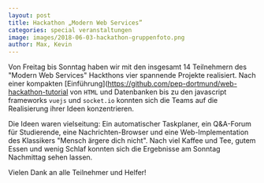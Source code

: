 ```yaml
---
layout: post
title: Hackathon „Modern Web Services”
categories: special veranstaltungen
image: images/2018-06-03-hackathon-gruppenfoto.png
author: Max, Kevin
---
```


Von Freitag bis Sonntag haben wir mit den insgesamt 14 Teilnehmern des
"Modern Web Services" Hackthons vier spannende Projekte realisiert.
Nach einer kompakten [Einführung](https://github.com/pep-dortmund/web-hackathon-tutorial
von `HTML` und Datenbanken bis zu den javascript
frameworks `vuejs` und `socket.io` konnten sich die Teams auf die Realisierung
ihrer Ideen konzentrieren.

Die Ideen waren vielseitung: Ein automatischer Taskplaner,
ein Q&A-Forum für Studierende, eine Nachrichten-Browser und eine Web-Implementation
des Klassikers "Mensch ärgere dich nicht".
Nach viel Kaffee und Tee, gutem Essen und wenig Schlaf konnten sich die Ergebnisse
am Sonntag Nachmittag sehen lassen. 

Vielen Dank an alle Teilnehmer und Helfer!
